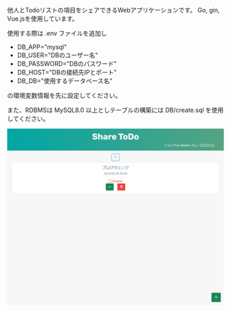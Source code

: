 他人とTodoリストの項目をシェアできるWebアプリケーションです。
Go, gin, Vue.jsを使用しています。

使用する際は .env ファイルを追加し
* DB_APP="mysql"
* DB_USER="DBのユーザー名"
* DB_PASSWORD="DBのパスワード"
* DB_HOST="DBの接続先IPとポート"
* DB_DB="使用するデータベース名"

の環境変数情報を先に設定してください。

また、RDBMSは MySQL8.0 以上としテーブルの構築には DB/create.sql を使用してください。

<img src="screenshot.png" width="600px">